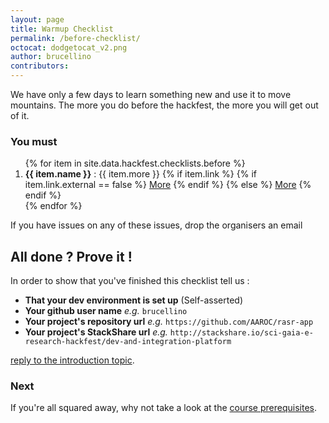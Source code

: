 ```yaml
---
layout: page
title: Warmup Checklist
permalink: /before-checklist/
octocat: dodgetocat_v2.png
author: brucellino
contributors:
---
```


We have only a few days to learn something new and use it to move mountains. The more you do before the hackfest, the more you will get out of it.

### You must
<ol>
{% for item in site.data.hackfest.checklists.before %}
<li> <strong>{{ item.name }}</strong> : {{ item.more }}
{% if item.link %}
  {% if item.link.external == false %}
  <a href="{{ site.url }}{{ item.link.url }}" class="btn btn-small">More</a>
  {% endif %}
  {% else %}
  <a href="{{ item.link.url }}" class="btn btn-small">More</a>
  {% endif %}
</li>
{% endfor %}
</ol>

If you have issues on any of these issues, drop the organisers an email <a href="mailto:{{ site.organiser.email }}" class="btn btn-small"><i class="fa fa-envelope-o"></i></a>

## All done ? Prove it !

In order to show that you've finished this checklist tell us :

  * **That your dev environment is set up** (Self-asserted)
  * **Your github user name** _e.g._ `brucellino`
  * **Your project's repository url** _e.g._ `https://github.com/AAROC/rasr-app`
  * **Your project's StackShare url** _e.g._ `http://stackshare.io/sci-gaia-e-research-hackfest/dev-and-integration-platform`

 <a href="{{ start_topic }}" class="btn">reply to the introduction topic</a>.

### Next

If you're all squared away, why not take a look at the <a href="{{ site.url }}/prerequisites">course prerequisites</a>.

